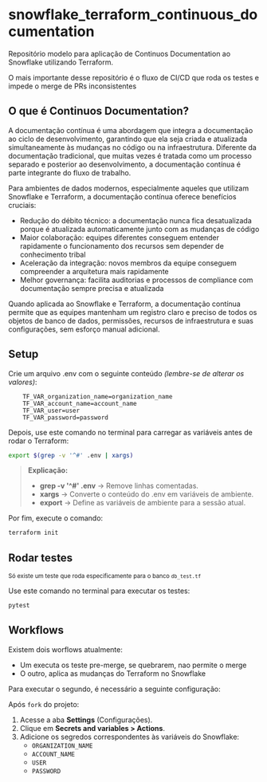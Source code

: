 # snowflake_terraform_continuous_documentation

Repositório modelo para aplicação de Continuos Documentation ao Snowflake utilizando Terraform.

O mais importante desse repositório é o fluxo de CI/CD que roda os testes e impede o merge de PRs inconsistentes

## O que é Continuos Documentation?
A documentação contínua é uma abordagem que integra a documentação ao ciclo de desenvolvimento, garantindo que ela seja
criada e atualizada simultaneamente às mudanças no código ou na infraestrutura. Diferente da documentação tradicional,
que muitas vezes é tratada como um processo separado e posterior ao desenvolvimento, a documentação contínua é parte
integrante do fluxo de trabalho.

Para ambientes de dados modernos, especialmente aqueles que utilizam Snowflake e Terraform, a documentação contínua oferece benefícios cruciais:
- Redução do débito técnico: a documentação nunca fica desatualizada porque é atualizada automaticamente junto com as mudanças de código
- Maior colaboração: equipes diferentes conseguem entender rapidamente o funcionamento dos recursos sem depender de conhecimento tribal
- Aceleração da integração: novos membros da equipe conseguem compreender a arquitetura mais rapidamente
- Melhor governança: facilita auditorias e processos de compliance com documentação sempre precisa e atualizada

Quando aplicada ao Snowflake e Terraform, a documentação contínua permite que as equipes mantenham um registro claro e
preciso de todos os objetos de banco de dados, permissões, recursos de infraestrutura e suas configurações,
sem esforço manual adicional.

## Setup

Crie um arquivo .env com o seguinte conteúdo _(lembre-se de alterar os valores)_:

```env
    TF_VAR_organization_name=organization_name
    TF_VAR_account_name=account_name
    TF_VAR_user=user
    TF_VAR_password=password
```

Depois, use este comando no terminal para carregar as variáveis antes de rodar o Terraform:
```bash
export $(grep -v '^#' .env | xargs)
```

> **Explicação:**
>    - **grep -v '^#' .env** → Remove linhas comentadas.
>    - **xargs** → Converte o conteúdo do .env em variáveis de ambiente.
>    - **export** → Define as variáveis de ambiente para a sessão atual.

Por fim, execute o comando:
```bash
terraform init
```

## Rodar testes
<sub>Só existe um teste que roda especificamente para o banco `db_test.tf`</sub>

Use este comando no terminal para executar os testes:

```bash
pytest
```

## Workflows

Existem dois worflows atualmente:
- Um executa os teste pre-merge, se quebrarem, nao permite o merge
- O outro, aplica as mudanças do Terraform no Snowflake

Para executar o segundo, é necessário a seguinte configuração:

Após `fork` do projeto:

1. Acesse a aba **Settings** (Configurações).
2. Clique em **Secrets and variables > Actions**.
3. Adicione os segredos correspondentes às variáveis do Snowflake:
   - `ORGANIZATION_NAME`
   - `ACCOUNT_NAME`
   - `USER`
   - `PASSWORD`
